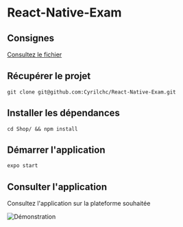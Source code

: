 # React-Native-Exam

## Consignes 
[Consultez le fichier](<Eval 5e METZ HYBRD.docx>)

## Récupérer le projet 
```
git clone git@github.com:Cyrilchc/React-Native-Exam.git
```

## Installer les dépendances
```
cd Shop/ && npm install
```

## Démarrer l'application
```
expo start
```

## Consulter l'application
Consultez l'application sur la plateforme souhaitée 

![Démonstration](Shop.gif)